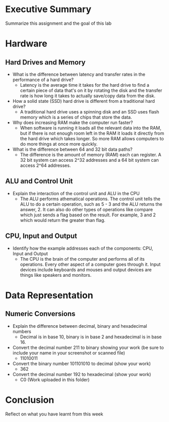# Executive Summary
Summarize this assignment and the goal of this lab

# Hardware
## Hard Drives and Memory
* What is the difference between latency and transfer rates in the performance of a hard drive? 
   * Latency is the average time it takes for the hard drive to find a certain piece of data that's on it by rotating the disk and the transfer rate is how long it takes to      actually save/copy data from the disk.
* How a solid state (SSD) hard drive is different from a traditional hard drive?
   * A traditional hard drive uses a spinning disk and an SSD uses flash memory which is a series of chips that store the data.
* Why does increasing RAM make the computer run faster?
   * When software is running it loads all the relevant data into the RAM, but if there is not enough room left in the RAM it loads it directly from the hard drive which takes     longer. So more RAM allows computers to do more things at once more quickly.
* What is the difference between 64 and 32 bit data paths?
   * The difference is the amount of memory (RAM) each can register. A 32 bit system can access 2^32 addresses and a 64 bit system can access 2^64 addresses.

## ALU and Control Unit
* Explain the interaction of the control unit and ALU in the CPU
   * The ALU performs athematical operations. The control unit tells the ALU to do a certain operation, such as 5 - 3 and the ALU returns the answer, 2. It can also do other types of operations like compare which just sends a flag based on the result. For example, 3 and 2 which would return the greater than flag.
## CPU, Input and Output
* Identify how the example addresses each of the components: CPU, Input and Output
   * The CPU is the brain of the computer and performs all of its operations. Every other aspect of a computer goes through it. Input devices include keyboards and mouses and output devices are things like speakers and monitors.

# Data Representation

## Numeric Conversions
* Explain the difference between decimal, binary and hexadecimal numbers 
  * Decimal is in base 10, binary is in base 2 and hexadecimal is in base 16.
* Convert the decimal number 211 to binary showing your work (be sure to include your name in your screenshot or scanned file)
  * 11010011
* Convert the binary number 101101010 to decimal (show your work)
  * 362
* Convert the decimal number 192 to hexadecimal (show your work)
  * C0
(Work uploaded in this folder)

# Conclusion
Reflect on what you have learnt from this week
